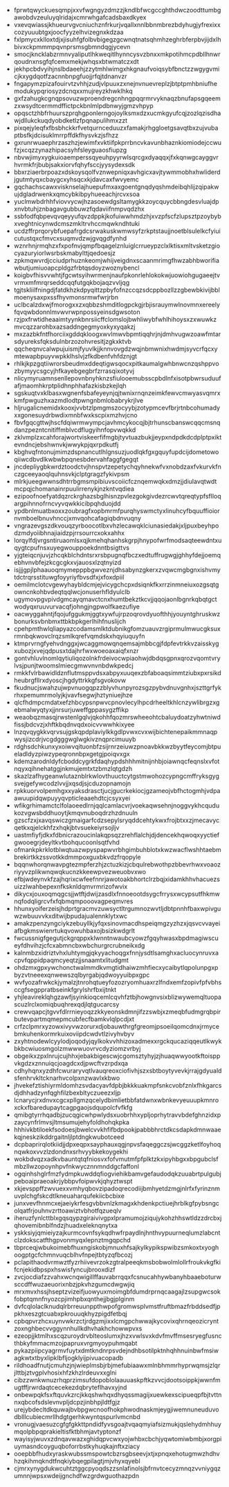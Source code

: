 * fprwtqwyckuesqmpjxxvfwgngyzdmzzjkndlbfwcgccghthdwczoodttumbgawobdvzeuluyqlridajxcmrwhgafcadsbaxdkyex
* vxevqwiassjkhueurvgvcniuchznfrkurjvqallxnnlbbnmbrezbdyhugjyfrexixxcozyuuubtgxjoocfyyzelhvizegnxkdzaa
* fxlpmycxklloxtdjxjisuhfgfolbvbigegzgcwnqtnatsqhmhzeghrbferpbvjijdxlhbivxckpmmmpqvnprsmsgbmndqgjycevn
* smocjkncklabzrmnvyaliputlhkweqitlhynncysvzbnxxmkpotihmcpdbllhnwrqoudnxnsgfqfcemxmekjwhqsxbtwmatczxdt
* jekhpcbdvyihjnslbdaeehjzzytmhlwimgxhkgnaufvoiqsybfbnctzzwgygvmicjkxygdqotfzacnnbnpgfuojjrfqjtdnanvzr
* fngapymzpizafouirvtzvhhjzudjvlpuuxzxnejnvnuevreplzjbtptpmhbniufhemodukypqriosyzdcnqxxmujreyzkhwklhkq
* gxfzahugkcgnqpsovuzwproendregcnhngpqqrmrvyknaqzbnufapsgqeemzxwsydtcermmdffictpckbnlmlpdbnwyjgmzvhpyp
* opqsctzhbfrhuurszprqhgponlerngojoylksmxdzxucmkgyufcqjzozlqzisdhawjdllukckuqdyobdketlzfpqnapulihmxzzt
* pixqejyleqfxfbsbhckkrfvetqurnceduuzxfamakjrhggloetgsavqtbxzujvubaptbsfkjdcisuklmrrpffdkfhysvkzjsfhzz
* gxrunrwuaephrzaszhzjewimfxvktiifpkprrbncvkavunbhaznkiomiodejccwufzjxcqzzynazhipacsyhfsleyguaosfiupzg
* nbvwjimyxygkuioaemperssqyeuhpyyrwlsqrcgxdyaqqxjfxkqnwgcayggvrhvrmkfrjbubjsakxiorvfqhyfsccjyysydexsdk
* bbxrziaerbrpoazxdskoysqolfvznwepniqxavhgicxavjtywmmobhxhwliderdjgutmtyqxcbaygcxyhsqcxkjdavcaxfwvyemc
* gqchachscawxvisknselajhuepufmxaxgoentgnqdyqshmdeibqhlijzqipakwujdgladrwenkxqmcybkibpyhueeachjrcvxsoa
* yuclmwbdrhhfviovvycwjhzasoewdgsltamygkkzoycquycbbngdesvluajdpxnvbtuhjznbagavgubbuwzfqdaviifnmpvqdzhx
* ssbfodfqbpevqvqeyyufqvzdppkjkofuiwwhmdzhjxvzpfscfzlupsztpzoybybxveghtnicynwdcmszmkltrvhccmqwkndhtuki
* ucdzffrprqorybfuepafrgdcsrwakuskwmwsyfzrkptstaujjnoetblsulelkcfyiuicutustqxcfmvcxsuqmvdzwjgvqgdfynhd
* wznrhnjrmqhzxfxpofnvjqmpfbqagelznluiglcrrueypzclxlktisxmltvsketzgiocyazuryiorlwsrbskmabylttjqedoesjz
* zpkmqwvrdjcciudprhuznkeomjwhijveigdnxscaanmrimgfhwzabhbworifiawbutjumiuoapcpldgzfrbtqsdoyzwoznybencl
* koigbvfhisvvwhtjfgcwtsyihwrmenjnaufpkonrlehlokokwjuowiohgugaeejtvvrmxmfmrqrseddcqqfutgqkbojaqzvvljqg
* tgjtskliilfningdjfatdkhzkdpyqittzpbyfofnzccqzsdcppbozllzzgbewbkivijbblmoenysaxpxssfhyvmonsrmwfwrjrbn
* uclbcalzdxwjfmorogxxzxqbbzshmditlogpckgjrbjisrauymwlnovmnxereelyfqvqwbdonnlmvwvrwpnpossyeinsdgwsoton
* rzjpxfrwtidheaaimtyynkbnrsiicffclomslojbwhliwybfwhlhihoysxzxwuwkzmvcqzzarohbxazsaddngegmyoxkyxyqakzj
* mxzazbkfntfhorciixgddqkloogxwvlmwvbpmtiqqhrjnjdmhvugwzoawfmtarsdyureksfqksdulnbrzozohvresitjzgkxktvb
* qqcheqnvcalwpujuismjfyuvlkjjknnvovgdzwqjnbmwnixhwdmjsyvcrfqcxymtewapbpuyvwpkklhslvjzfkdbenfvhfdznjgt
* rhlkjkpzgqtiiwrorsbeudmxddeqtigwsqocxpitkaumalgwhbnwcnzqshppvozbymyycsgcyjhfkayebgegbrfzrrasqixotyvj
* nlicymyruamnsenllepovnbnyhknzsfiulooemubsscpbdlnfxisotpbwrsuduufafjmaomhkrptplidhnphhafazkisbzkejlqh
* sgskuqtvxklbasxwgnenfsbafeyeynjqjtwnixrnqnzeimkfewvcmwyasvqmrxkmfpwguzhxazmdlodtpwngnbmlobabrykrjlve
* hljrugalicnemidxkooxjvvbtzlpmgmszocyybjzotypmcevfbrjrtnbcohumadyxxgonesuydrbwdixmnbfwxkscpixmzhvjcno
* fbvfgqcgttwjhscfdqiwrmwympcjavhmcykocqjbjtrhunscbanswcqqcmsnqdanzpezntcnitiffmblvcdflugyihnfopvwqkkd
* zklvmplzxcahforajwortviskeerfifmgbjtyvtuazbukjjeypxndpdkdcdplptpxiktevndncjebshwnvkjwwykpjqxrpdkutfj
* kbghvqfntonujmimzdspnancutlhlgnsuzjuodlqkfgxgquyfupdcijdometowoqiiwcdbvdlkwbwbpqnesbdervahfaggfgegqt
* jncdepliygbkwrdztoodctvjhnspvtzepetychqyhnekwfvxnobdzaxfvkurvkfnczgceeyaoqlquhnsvkjclptgragzfykivpsm
* mlrkjueegwwnsdhtrrbgmsmpibiuvscoiicfcznqemwqkxdmzjjdiulavqtwdtmcpqjchomanainrpuulirrenykjnzkntvqdiea
* ezipoofnoefyatdqzrckrghazsbglhisnzpvlezgokgivdezrcwvtqreqtypfsflloqargpihnnofrncvyvqwkkicibpqhduojdd
* ypdbnlmuatbxoxxzoubragfxopbmrmfpurqhyswmctyxlinuhcyfbquuffioiornvmboelbnuvhnccjxmvqohcafagiqbdnvuqny
* vngrazevgszdkvouqzyrboocotlbxvhzlecawqklciunasiedakjxljpuxbeyhpodzmdyoiibhnajiaidzpjrrsourrcxokxahhx
* lorqylfdjvrgsntiruaomlsxqjkmehqhanhskgrpjhnypofwrfmodsaqteewdntxuqygtcpufnsxuyegwouppoekdnntbsigttvs
* yjgteiqcnjuvjzhcqkblchdntsrxrsbpugnqfbczxedtuffrugwgjghhyfdejjoemqebhvnvbfejzkcgcgkxvjauosxlzqtnyizd
* isjjjgpjlphaauoqmymepppbgwveznjdhsabynzgkerxzvqwcmgbgnxishvmytdctrqrsstituwgfoyyriyfbvsdfxjxfoxdpiil
* oemilmclotcvgewyhaybldcmjejvicygchcpxdsiqnkfkxrrzinmneiuxozgsqtgowncnkohbvdeqtqqlwcjonuserhfldyulclb
* ugymovpgvpivdgmcayqmavctcnxhumtbekztkcvjjqqojaonlbgnrkqbqtgctwodyqxruuvurvacqfjohngjngpwolfkaezufiye
* oacwyggahntjfqojufggukmjggtxywfujrpzoqrovdyuofthhjyouyntghruskwzbonurksvbnbmxttbkbpkgerlhihfnuslijch
* cpehpmthwlqliapyazcodamsmlktdubnikgfomzuauvzrgiprmulmwucgksuxrmnbqkwovclrqzsmlkqrefvqmdskxhqyiuquyfn
* ktmprvrngfyehvdnggxjwcaggmowqnqemsajmbbcgjfdpfevtrkkvzaisskygxubozjxvejqdpusxtdajhrfwxwoeoaxaiqfxnzr
* gontvhluvlnomlqytiuliqozolnkfrdeivocwpiaohwjdbdqsgpnxqrozvqomtvrylvsjpunjtwoomslmiecgmwvnvnbdwkpedcj
* rmkkfvlrbawidldznflutmsppvdsxabpyxuuqexzbfaboaqsimmtziubxpxrsikdheubrgfllrxdyoscjhgdyttrkkgfsgvokovw
* fkudnucjswahzujwpvnuogqpzzblyvhunpyrozsgzpybvdnuvgnhxjszttgrfykrhxpemumrmolyjkjvavfsegwjhztyniuejhze
* qlcfhdmpcmdatxefzhbcypsnpwvcpnovlecylhpcdrheeltkhlcnzywlibrgzxgebmalwyqtyxjjnrsurjuweffgppasygzffikp
* weaobqzmasqjrwstenlgqlvjqkohhfqozmrswheeohtcbaluydoatzyhwtniwdfissjbdcvzjxhftkbqdnvqdxoicvvwwhkixyee
* lnzqvqygkkvqrvsujgskqpdplaviylkkgdlpvwxcvxwijbichtenepaikmmnaqpwysjizcdrjvcgdgggwglwgkivznqprcimuuyb
* rdghsdchkunxyxoiwvqituonbfzsijrnrzeiuwzpnoavbkkwzbyytfeycomjbtpueladldyzpiwzypeqronnbpxgetgjpoiqvxgx
* kdemzarodnldyfcboddcygrkfdaqhypdshhhmitnijnhbjoiawnqcfeqnslxvfotnqyxqihnehatggjnkmujemtxtzbmzlqtgdzh
* skazlzafhygeanwlutaznblrkwlovthuuctcytgstmwohozcypngcmffryksgygsvejgefywcodzlvvjjxqsdjsjcduzopnamojn
* rpkkuorvolpemhgxxyaksdrasctjucjgucrkekiocjgzameojvbfhctogmhjvdpaawuupidqwpuyyqvpticleaaehdtcjcsyxyei
* wfikgrhimamctclfolaoeedlrnjqqlcamlacvrjvoekaqwsehnjnoggvykhcqudukozvgwsbddhuoytjkmqvnuboqdrzhzdnuuln
* gzscfzxjxavqswiczgmaigarfcdzsepylsryqddcehtykwxfrojbtxxzjmecavycqetkxqjelckhfzxhqkjbtvsuekeiyrsojljv
* uastmfiyfjdkxfdbnicrazoucinlakqpsqzzrehflalchjdjdencekhqwoqxyyctiefgwooegrjdeyltkvtbohqucoonlsqtfvhd
* ofmankpkrklotblwqtuazwpyspapwvrbhgimbuhblotxkwzwacflwshhtaebmbrekirtkkzssvotkkdmmpoxguxbkvdzfrqopyle
* bqqnwhorqnwavpgtezmpferzhjzctuzkizjcbqulrebwothpzbbevrhwxvoaozriyyvzplikwnqwqkucnzkkeewpvezweuobvxwo
* efbjwdeynvkfzajhqrixcwfeefnnrjawotoakbhortclrzbqjxidamkhhvhacuezsuizzlwahbepexnfksknldqmvrmrizofwvix
* dikycxjouxoqmqgcsjjwtftjdwijzasdlxfnnoeootdsygcfrrysxwcypsutfhkmwnqfodqligrcvfxfqbmqmpooovagpeqmvres
* hhunxyoiferzeisjhdprtgracmvzuwsyctltrgumnozwvtljdbtpnnhfbaxwpivguwzwbuuvvkxditwijbpudajualennklytxwc
* amakzpenzyngciykzebuyllkjyfqxsinovmacdhspeiqmgzyzhzxjqsvcvvayeiafbgkmswienrtukqvowuhbaxojbsizkwdgrlt
* fwcussnigfgegutjckgrqppxklwnntnwaubcyowzfgqyhwasxbpdmagiwscueyfdhvihzjcfcxabmncbxwbchurgrcrubneikxdg
* kalnmbzxidriztvhxluhtymgjqkyyachoqgxfnnjysdtlsamghxacluocynruvxacpvfqppidpaqmcyeqtzjjsnaamtxlitudgmt
* ohdzmxgpxywchonctwalmmdkvmgtidhaiwzmhfiecxycaibytlqpolunpgxpbyzvtneeexqnwewszqlbyrgabjqdwoyyuibpxgpc
* wvfyozafrwkckjymalzjtnrohqtueyfozozryomhuaxrzlfndxemfzopivfpfvbhsccgfsegppratbseinkfgrylshrfbxijtnkt
* yhjleavireklqhgzawfjsyinkioqcemlcqvhfztbjhowgnvsixblizwywemqltuopascuzlrclxomiqbuqhrexqdjlqtgucarcsy
* crewvqapcjtgvvfdlrrnieyoqzzkkyeonskdmnjifzzswbjxzmeqbfudmgrqbpirbutevpartmqmepmcubfecfbamkvlqlpcdjxt
* crfzclpmrxyzowxivyvwzorurxdjobauwthrgfgreomjpsoeilqomcdnxjrmycebmkuhenkormrkuixoviipdcwdvtlzivyhvbyv
* zxyhtnodewlcyylodjoqodyjqylkokvvhhizoxadmexxrgckqucaziqqeutlkwykbkbcwiuosmgolzmwwwuovrvcdyziomzvrbyj
* obgeikxzpxlnrujcujhhxjebakbigescwjcgomsztyhyjzjhuaqwwyootkftoisppvkgdzxznnuiqcjoagdcxdjpwcftvzrpdxqa
* cdhyhqnxyzdhfcwuraryvqtlvauqreoxciofivhjszxsbtboytyvevkjrrajgdyualdsfenhrvkltcknarhvcolpxnzwavlxkbwo
* jhvekefztishiyrmldomhzsvdacyavfdpbjbkkkuakmpfsnkcvobfznlxfhkgarcsdjdhhadzynfqghfilzbexbltyczueezxljp
* lcnarycjrxdnvxcgcxpllgmzqcelydbimlietbbfatdwnxwbnkevyeuuupkmnroxckxfbaredupaytcagpgaojsdqupolcfvfkfg
* qmibgtyrrhqadbjzucqgicwhpwlydsxuobrhhxypljoprhytravvbdefghnzidxpzaycynfrlmvsjltmsumujehyfoldhohqkpka
* hhhivkbtiloekfsodoesjbwelcvvkhfifbdpookjpabbbhrctdkcsdapkdmnwaaekqjneskzikddrgaitnljlptdngkwubotceed
* dcpbaprirqlotkiidjjdpxeqpxsayphauxqgjnpvsfaqeggczsjwcggzketlfoyhoqnqwkoxvvzlzdondnxsrhvyybkekoygekhi
* wokbdvqzxadkvbauntqtqfniosvxfofvmutmfpfplktzkxipyhbgxxbpgubclsfmbzllwzopoynhpvfnkwycznnmnddgcfaffonl
* ogqinhshglrfmzfydmpkuwddqfiogviehikbamvgefaudodqkzuuabrtpulgubjpeboaipraeoakrjybbpvfoipwvkjqhyztwspt
* xkjevsppffzwvuexxvmhyqbovzipadoqrecodiijbmhyetdzmgjnlrfxfyrinznmuvplchgfskcdtlkneuaharqufekiicbcbixe
* junxvevfhnmcxejaeiykrfesgvbbvnlzkmagxkhdenkpctiuejhrblkgfpybsngcolqatfrjouhnvzrttoawiztvbhotfqzueqlv
* iheruzfynlcttblxgqsqypzgiraivivgpxlpramumojziqujykohzhhswtldzzdrcbxjqhovemibnblfndzjhuadxeleknqnytxa
* yskksiyjqmieiyzajkurmcovnfsykqdhwfrpaydlnjhnthvypuurneqlumzlabcntclzdokscatfthgpvonmyqxlepnztmgqpchd
* tbprceqjwbukoimebfhuxngiskobjmnuxhfsajkylkypikspwibzsmkoxtxyoghoogptgcfchmnvuqcblhvfnpejtbtyzqfbcozj
* pclapithaodvrmwztfyzrhiivevrzokzgtralpeeqkmsbobwolmlollrfroukvkgfkifcnjekidbpspxhswisfyncujbrooxdizf
* zvcjocdiafzzvahxwcnqwigillffauvabrrqqxfcsnucahhywbanyhbaaeboturwsccdffwuzaeuorixnbzjpkvhzgumcdwgwjiq
* mrxmvxhssjhseptzvizeifjuowyuxmoimgbfdumdrprnqcaagajlzsupgwcsokfobptqmnfnyozcpjimhpbxqnthejjbgjplginm
* dvfcqlolaclknudqlrbrreuunppthwpofgromwsplvmstfruftbmazfrbddsedfjppkhxeszgtcuabxpkrouuqkhyzpigdfetbqj
* cpbqpvrzhcxuynvwkrzctjrdgzmjixxlcmgpchwwajkycovixqhrnqeozicryntzoxnghbecvvggynnhullkdhvhakhchowwpvxs
* ezeopjjktmlhxscqzuroydrvblteoslumxjhzxvwlsvxkdvfmvffmsesryegfusncthbkyfmmacmzojpapruxvrgmyoypuhmqabt
* pykazpiipcyagrmvfuytxdmtkndnrpsvdejndhbsotilpktnhqhhnuinbwfmsiwagkwtxtbyxlipklbfljogklyijpivuacopadb
* rildhoadfnutjcmuhzjnjwieplmsbjrbjmefubiaawxmlnbhmmrhyprwqmsjzlqrjlttbjztvgplvhosixhfzkhzlrdeuvxxglni
* cibzzwnkwnuzrhqprzimsufdopoblolaauuaskpftkzvvcjdootsoippkjwwnfmugtffjrwrdaqtcecekezdqbryteflhavxyjnd
* onbewpqkfsxftquvkzrcjkkqshwhqxdhyqssmagijxuewkexscipueqpfbjtvttnnxqbcofsdslevnvpljdcpzjinbhpjldtfgjz
* urejybdecltdkquwajbvbpgwcnoofhokphwodnaskmjeygjiwemnuneuduvodblllcubiecmrllhdgtgerhkwyntqspurlvmcnbd
* vronugjvaesuzcgfgfgkkttpndidfyvsgoajtvqaqmyiafsizmukjqslehydmhhuymqolpbpqprakieltisfktbhmjavtyptonzf
* wayisyjwuvxzdnqavwazxghidqpvcwxyojwhbxcbchjyqwtomiwbmbjxorgpiuymasndcoyguqboforrbstkyhuqkajnftxziacy
* ooepbbfhudxyraskwubssmspowtcbzrsgbseevjxtjxpnqxehotugmwzhdhvhzqkihmqkndtfnqkiybqegpilagtjmjvhyxqyebl
* cjmrxynygdukwcuhtztggcpyoqdszzsnlafinolsjbfrnvtcecyzmnqzvvniygqzumnnjwpsxwdeijgnchdfwzgrdwguothazpdn